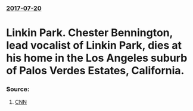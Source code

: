 ### [2017-07-20](/news/2017/07/20/index.md)

# Linkin Park. Chester Bennington, lead vocalist of Linkin Park, dies at his home in the Los Angeles suburb of Palos Verdes Estates, California. 




### Source:

1. [CNN](http://www.cnn.com/2017/07/20/entertainment/chester-bennington-dead/index.html)
